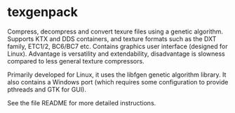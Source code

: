 texgenpack
==========

Compress, decompress and convert texure files using a genetic algorithm.
Supports KTX and DDS containers, and texture formats such as the DXT
family, ETC1/2, BC6/BC7 etc. Contains graphics user interface (designed
for Linux). Advantage is versatility and extendability, disadvantage is
slowness compared to less general texture compressors.

Primarily developed for Linux, it uses the libfgen genetic algorithm
library. It also contains a Windows port (which requires some
configuration to provide pthreads and GTK for GUI).

See the file README for more detailed instructions.

